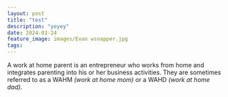 ```yaml
---
layout: post
title: "test"
description: "yeyey"
date: 2024-03-24
feature_image: images/Evan wsnapper.jpg
tags: 
---
```


A work at home parent is an entrepreneur who works from home and integrates parenting into his or her business activities. They are sometimes referred to as a WAHM *(work at home mom)* or a WAHD *(work at home dad)*.


